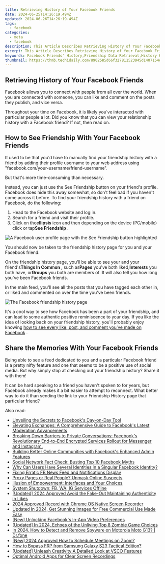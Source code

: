```yaml
---
title: Retrieving History of Your Facebook Friends
date: 2024-06-25T14:26:19.494Z
updated: 2024-06-26T14:26:19.494Z
tags:
  - facebook
categories:
  - meta
  - facebook
description: This Article Describes Retrieving History of Your Facebook Friends
excerpt: This Article Describes Retrieving History of Your Facebook Friends
keywords: Facebook Friends' History,Friendship Data Retrieval,History Of Facebook Contacts,FB Friend Activity Archives,Exploring FB Connections Past,Facebook Friends' Activity Log,Viewing Friends' Facebook History
thumbnail: https://thmb.techidaily.com/8902585d66f327811523945d1407154d052552e159a549922c8c259267eab9e9.png
---
```


## Retrieving History of Your Facebook Friends

 Facebook allows you to connect with people from all over the world. When you are connected with someone, you can like and comment on the posts they publish, and vice versa.

 Throughout your time on Facebook, it is likely you've interacted with particular people a lot. Did you know that you can view your relationship history with a Facebook friend? If not, then read on.

## How to See Friendship With Your Facebook Friends

 It used to be that you'd have to manually find your friendship history with a friend by adding their profile username to your web address using "facebook.com/your-username/friend-username".

But that's more time-consuming than necessary.

 Instead, you can just use the See Friendship button on your friend's profile. Facebook does hide this away somewhat, so don't feel bad if you haven't come across it before. To find your friendship history with a friend on Facebook, do the following:

1. Head to the Facebook website and log in.
2. Search for a friend and visit their profile.
3. Click on the**ellipsis** icon and then depending on the device (PC/mobile) click or tap**See Friendship** .

![A Facebook user profile page with the See Friendship button highlighted](https://static1.makeuseofimages.com/wordpress/wp-content/uploads/2022/12/facebook-see-friendship.jpg)

 You should now be taken to the friendship history page for you and your Facebook friend.

 On the friendship history page, you'll be able to see your and your friend's**Things In Common** , such as**Pages** you've both liked,**Interests** you both have, or**Groups** you both are members of. It will also tell you how long you've been Facebook friends.

 In the main feed, you'll see all the posts that you have tagged each other in, or liked and commented on over the time you've been friends.

![The Facebook friendship history page](https://static1.makeuseofimages.com/wordpress/wp-content/uploads/2022/12/facebook-friendship-history.jpg)

 It's a cool way to see how Facebook has been a part of your friendship, and can lead to some authentic positive reminiscence to your day. If you like the idea of looking back on your friendship history, you'll probably enjoy knowing [how to see every like, post, and comment you've made on Facebook](https://www.makeuseof.com/tag/see-every-like-post-comment-you-made-facebook/) .

## Share the Memories With Your Facebook Friends

 Being able to see a feed dedicated to you and a particular Facebook friend is a pretty nifty feature and one that seems to be a positive use of social media. But why simply stop at checking out your friendship history? Share it with them!

 It can be hard speaking to a friend you haven't spoken to for years, but Facebook already makes it a bit easier to attempt to reconnect. What better way to do it than sending the link to your Friendship History page that particular friend?


<ins class="adsbygoogle"
     style="display:block"
     data-ad-format="autorelaxed"
     data-ad-client="ca-pub-7571918770474297"
     data-ad-slot="1223367746"></ins>



<ins class="adsbygoogle"
     style="display:block"
     data-ad-client="ca-pub-7571918770474297"
     data-ad-slot="8358498916"
     data-ad-format="auto"
     data-full-width-responsive="true"></ins>

<span class="atpl-alsoreadstyle">Also read:</span>
<div><ul>
<li><a href="https://facebook.techidaily.com/unveiling-the-secrets-to-facebooks-day-on-day-tool/"><u>Unveiling the Secrets to Facebook's Day-on-Day Tool</u></a></li>
<li><a href="https://facebook.techidaily.com/elevating-exchanges-a-comprehensive-guide-to-facebooks-latest-moderation-advancements/"><u>Elevating Exchanges: A Comprehensive Guide to Facebook's Latest Moderation Advancements</u></a></li>
<li><a href="https://facebook.techidaily.com/1719151766914-breaking-down-barriers-to-private-conversations-facebooks-revolutionary-end-to-end-encrypted-services-rollout-for-messenger-and-instagram/"><u>Breaking Down Barriers to Private Conversations: Facebook's Revolutionary End-to-End Encrypted Services Rollout for Messenger and Instagram.</u></a></li>
<li><a href="https://facebook.techidaily.com/building-better-online-communities-with-facebooks-enhanced-admin-features/"><u>Building Better Online Communities with Facebook's Enhanced Admin Features</u></a></li>
<li><a href="https://facebook.techidaily.com/social-network-fact-check-busting-top-10-facebook-myths/"><u>Social Network Fact Check: Busting Top 10 Facebook Myths</u></a></li>
<li><a href="https://facebook.techidaily.com/why-can-users-have-several-identities-in-a-singular-facebook-identity/"><u>Why Can Users Have Several Identities in a Singular Facebook Identity?</u></a></li>
<li><a href="https://facebook.techidaily.com/fixing-erratic-fb-news-feed-and-notifications-display/"><u>Fixing Erratic FB News Feed and Notifications Display</u></a></li>
<li><a href="https://facebook.techidaily.com/proxy-pages-or-real-people-unmask-online-suspects/"><u>Proxy Pages or Real People? Unmask Online Suspects</u></a></li>
<li><a href="https://facebook.techidaily.com/illusion-of-empowerment-interfaces-and-your-choices/"><u>Illusion of Empowerment: Interfaces and Your Choices</u></a></li>
<li><a href="https://facebook.techidaily.com/system-shutdown-fb-wa-ig-services-offline/"><u>System Shutdown: FB, WA, IG Services Offline</u></a></li>
<li><a href="https://instagram-clips.techidaily.com/updated-2024-approved-avoid-the-fake-out-maintaining-authenticity-in-likes/"><u>[Updated] 2024 Approved  Avoid the Fake-Out  Maintaining Authenticity in Likes</u></a></li>
<li><a href="https://on-screen-recording.techidaily.com/2024-approved-record-with-chrome-os-native-screen-recorder/"><u>2024 Approved  Record with Chrome OS Native Screen Recorder</u></a></li>
<li><a href="https://video-creation-software.techidaily.com/updated-in-2024-get-stunning-images-for-free-commercial-use-made-easy/"><u>Updated In 2024, Get Stunning Images for Free Commercial Use Made Easy</u></a></li>
<li><a href="https://facebook-video-recording.techidaily.com/new-unlocking-facebooks-in-app-video-preferences/"><u>[New] Unlocking Facebook's In-App Video Preferences</u></a></li>
<li><a href="https://desktop-recording.techidaily.com/updated-in-2024-echoes-of-the-unliving-top-8-zombie-game-choices/"><u>[Updated] In 2024, Echoes of the Unliving  Top 8 Zombie Game Choices</u></a></li>
<li><a href="https://android-location-track.techidaily.com/in-2024-how-to-detect-and-remove-spyware-on-motorola-moto-g13-drfone-by-drfone-virtual-android/"><u>In 2024, How to Detect and Remove Spyware on Motorola Moto G13? | Dr.fone</u></a></li>
<li><a href="https://screen-recording.techidaily.com/new-2024-approved-how-to-schedule-meetings-on-zoom/"><u>[New] 2024 Approved  How to Schedule Meetings on Zoom?</u></a></li>
<li><a href="https://android-frp.techidaily.com/how-to-bypass-frp-from-samsung-galaxy-s23-tactical-edition-by-drfone-android/"><u>How to Bypass FRP from Samsung Galaxy S23 Tactical Edition?</u></a></li>
<li><a href="https://some-guidance.techidaily.com/updated-unleash-creativity-a-detailed-look-at-vsco-features/"><u>[Updated] Unleash Creativity  A Detailed Look at VSCO Features</u></a></li>
<li><a href="https://screen-recording.techidaily.com/optimal-android-apps-for-clear-screen-recordings/"><u>Optimal Android Apps for Clear Screen Recordings</u></a></li>
</ul></div>
